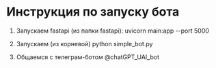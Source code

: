 # Инструкция по запуску бота
1. Запускаем fastapi (из папки fastapi):
    uvicorn main:app --port 5000

2. Запускаем (из корневой)
    python simple_bot.py

3. Общаемся с телеграм-ботом @chatGPT_UAI_bot